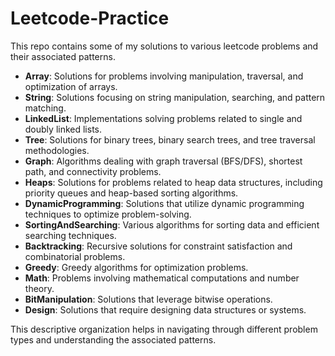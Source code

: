 # Leetcode-Practice


This repo contains some of my solutions to various leetcode problems and their associated patterns.

- **Array**: Solutions for problems involving manipulation, traversal, and optimization of arrays.
- **String**: Solutions focusing on string manipulation, searching, and pattern matching.
- **LinkedList**: Implementations solving problems related to single and doubly linked lists.
- **Tree**: Solutions for binary trees, binary search trees, and tree traversal methodologies.
- **Graph**: Algorithms dealing with graph traversal (BFS/DFS), shortest path, and connectivity problems.
- **Heaps**: Solutions for problems related to heap data structures, including priority queues and heap-based sorting algorithms.
- **DynamicProgramming**: Solutions that utilize dynamic programming techniques to optimize problem-solving.
- **SortingAndSearching**: Various algorithms for sorting data and efficient searching techniques.
- **Backtracking**: Recursive solutions for constraint satisfaction and combinatorial problems.
- **Greedy**: Greedy algorithms for optimization problems.
- **Math**: Problems involving mathematical computations and number theory.
- **BitManipulation**: Solutions that leverage bitwise operations.
- **Design**: Solutions that require designing data structures or systems.

This descriptive organization helps in navigating through different problem types and understanding the associated patterns.
